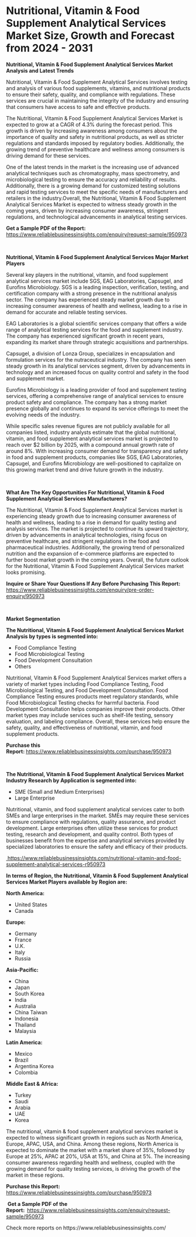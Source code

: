 <p><h1>Nutritional, Vitamin & Food Supplement Analytical Services Market Size, Growth and Forecast from 2024 - 2031</h1></p><p><strong>Nutritional, Vitamin & Food Supplement Analytical Services Market Analysis and Latest Trends</strong></p>
<p><p>Nutritional, Vitamin & Food Supplement Analytical Services involves testing and analysis of various food supplements, vitamins, and nutritional products to ensure their safety, quality, and compliance with regulations. These services are crucial in maintaining the integrity of the industry and ensuring that consumers have access to safe and effective products.</p><p>The Nutritional, Vitamin & Food Supplement Analytical Services Market is expected to grow at a CAGR of 4.3% during the forecast period. This growth is driven by increasing awareness among consumers about the importance of quality and safety in nutritional products, as well as stricter regulations and standards imposed by regulatory bodies. Additionally, the growing trend of preventive healthcare and wellness among consumers is driving demand for these services.</p><p>One of the latest trends in the market is the increasing use of advanced analytical techniques such as chromatography, mass spectrometry, and microbiological testing to ensure the accuracy and reliability of results. Additionally, there is a growing demand for customized testing solutions and rapid testing services to meet the specific needs of manufacturers and retailers in the industry.Overall, the Nutritional, Vitamin & Food Supplement Analytical Services Market is expected to witness steady growth in the coming years, driven by increasing consumer awareness, stringent regulations, and technological advancements in analytical testing services.</p></p>
<p><strong>Get a Sample PDF of the Report:&nbsp;</strong> <a href="https://www.reliablebusinessinsights.com/enquiry/request-sample/950973">https://www.reliablebusinessinsights.com/enquiry/request-sample/950973</a></p>
<p>&nbsp;</p>
<p><strong>Nutritional, Vitamin & Food Supplement Analytical Services Major Market Players</strong></p>
<p><p>Several key players in the nutritional, vitamin, and food supplement analytical services market include SGS, EAG Laboratories, Capsugel, and Eurofins Microbiology. SGS is a leading inspection, verification, testing, and certification company with a strong presence in the nutritional analysis sector. The company has experienced steady market growth due to increasing consumer awareness of health and wellness, leading to a rise in demand for accurate and reliable testing services.</p><p>EAG Laboratories is a global scientific services company that offers a wide range of analytical testing services for the food and supplement industry. The company has experienced significant growth in recent years, expanding its market share through strategic acquisitions and partnerships.</p><p>Capsugel, a division of Lonza Group, specializes in encapsulation and formulation services for the nutraceutical industry. The company has seen steady growth in its analytical services segment, driven by advancements in technology and an increased focus on quality control and safety in the food and supplement market.</p><p>Eurofins Microbiology is a leading provider of food and supplement testing services, offering a comprehensive range of analytical services to ensure product safety and compliance. The company has a strong market presence globally and continues to expand its service offerings to meet the evolving needs of the industry.</p><p>While specific sales revenue figures are not publicly available for all companies listed, industry analysts estimate that the global nutritional, vitamin, and food supplement analytical services market is projected to reach over $2 billion by 2025, with a compound annual growth rate of around 8%. With increasing consumer demand for transparency and safety in food and supplement products, companies like SGS, EAG Laboratories, Capsugel, and Eurofins Microbiology are well-positioned to capitalize on this growing market trend and drive future growth in the industry.</p></p>
<p>&nbsp;</p>
<p><strong>What Are The Key Opportunities For Nutritional, Vitamin & Food Supplement Analytical Services Manufacturers?</strong></p>
<p><p>The Nutritional, Vitamin & Food Supplement Analytical Services market is experiencing steady growth due to increasing consumer awareness of health and wellness, leading to a rise in demand for quality testing and analysis services. The market is projected to continue its upward trajectory, driven by advancements in analytical technologies, rising focus on preventive healthcare, and stringent regulations in the food and pharmaceutical industries. Additionally, the growing trend of personalized nutrition and the expansion of e-commerce platforms are expected to further boost market growth in the coming years. Overall, the future outlook for the Nutritional, Vitamin & Food Supplement Analytical Services market looks promising.</p></p>
<p><strong>Inquire or Share Your Questions If Any Before Purchasing This Report:</strong> <a href="https://www.reliablebusinessinsights.com/enquiry/pre-order-enquiry/950973">https://www.reliablebusinessinsights.com/enquiry/pre-order-enquiry/950973</a></p>
<p>&nbsp;</p>
<p><strong>Market Segmentation</strong></p>
<p><strong>The Nutritional, Vitamin & Food Supplement Analytical Services Market Analysis by types is segmented into:</strong></p>
<p><ul><li>Food Compliance Testing</li><li>Food Microbiological Testing</li><li>Food Development Consultation</li><li>Others</li></ul></p>
<p><p>Nutritional, Vitamin & Food Supplement Analytical Services market offers a variety of market types including Food Compliance Testing, Food Microbiological Testing, and Food Development Consultation. Food Compliance Testing ensures products meet regulatory standards, while Food Microbiological Testing checks for harmful bacteria. Food Development Consultation helps companies improve their products. Other market types may include services such as shelf-life testing, sensory evaluation, and labeling compliance. Overall, these services help ensure the safety, quality, and effectiveness of nutritional, vitamin, and food supplement products.</p></p>
<p><strong>Purchase this Report:&nbsp;</strong><a href="https://www.reliablebusinessinsights.com/purchase/950973">https://www.reliablebusinessinsights.com/purchase/950973</a></p>
<p>&nbsp;</p>
<p><strong>The Nutritional, Vitamin & Food Supplement Analytical Services Market Industry Research by Application is segmented into:</strong></p>
<p><ul><li>SME (Small and Medium Enterprises)</li><li>Large Enterprise</li></ul></p>
<p><p>Nutritional, vitamin, and food supplement analytical services cater to both SMEs and large enterprises in the market. SMEs may require these services to ensure compliance with regulations, quality assurance, and product development. Large enterprises often utilize these services for product testing, research and development, and quality control. Both types of businesses benefit from the expertise and analytical services provided by specialized laboratories to ensure the safety and efficacy of their products.</p></p>
<p><a href="https://www.reliablebusinessinsights.com/nutritional-vitamin-and-food-supplement-analytical-services-r950973">&nbsp;https://www.reliablebusinessinsights.com/nutritional-vitamin-and-food-supplement-analytical-services-r950973</a></p>
<p><strong>In terms of Region, the Nutritional, Vitamin & Food Supplement Analytical Services Market Players available by Region are:</strong></p>
<p>
    <p> <strong> North America: </strong>
        <ul>
            <li>United States</li>
            <li>Canada</li>
        </ul>
        </p> 
    <p> <strong> Europe: </strong>
        <ul>
            <li>Germany</li>
            <li>France</li>
            <li>U.K.</li>
            <li>Italy</li>
            <li>Russia</li>
        </ul>
        </p> 
    <p> <strong> Asia-Pacific: </strong>
        <ul>
            <li>China</li>
            <li>Japan</li>
            <li>South Korea</li>
            <li>India</li>
            <li>Australia</li>
            <li>China Taiwan</li>
            <li>Indonesia</li>
            <li>Thailand</li>
            <li>Malaysia</li>
        </ul>
        </p> 
    <p> <strong> Latin America: </strong>
        <ul>
            <li>Mexico</li>
            <li>Brazil</li>
            <li>Argentina Korea</li>
            <li>Colombia</li>
        </ul>
        </p> 
    <p> <strong> Middle East & Africa: </strong>
        <ul>
            <li>Turkey</li>
            <li>Saudi</li>
            <li>Arabia</li>
            <li>UAE</li>
            <li>Korea</li>
        </ul>
    </p>
    </p>
<p><p>The nutritional, vitamin & food supplement analytical services market is expected to witness significant growth in regions such as North America, Europe, APAC, USA, and China. Among these regions, North America is expected to dominate the market with a market share of 35%, followed by Europe at 25%, APAC at 20%, USA at 15%, and China at 5%. The increasing consumer awareness regarding health and wellness, coupled with the growing demand for quality testing services, is driving the growth of the market in these regions.</p></p>
<p><strong>Purchase this Report: </strong><a href="https://www.reliablebusinessinsights.com/purchase/950973">https://www.reliablebusinessinsights.com/purchase/950973</a></p>
<p>&nbsp;<strong>Get a Sample PDF of the Report:&nbsp;&nbsp;</strong><a href="https://www.reliablebusinessinsights.com/enquiry/request-sample/950973">https://www.reliablebusinessinsights.com/enquiry/request-sample/950973</a></p>
<p><strong></strong></p>
<p>Check more reports on https://www.reliablebusinessinsights.com/</p>